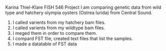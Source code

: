  Karina Thiel-Klare 
 FISH 546 Project
 I am comparing genetic data from wild type and hatchery olympia oysters (Ostrea lurida) from Central Sound. 
 1. I called varients from my hatchery bam files. 
 2. I called varients from my wildtype bam files. 
 3. I meged them in order to compare them. 
 4. I compard FST file, created text files that list the samples. 
 5. I made a datatable of FST data

